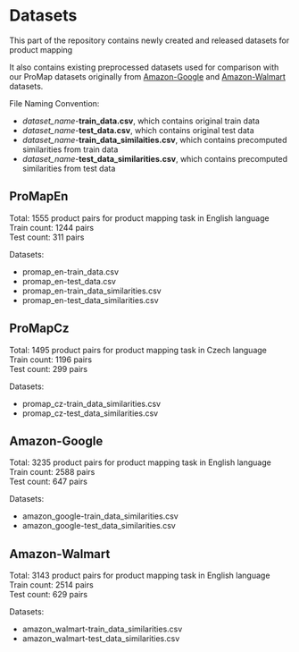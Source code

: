 # Datasets
This part of the repository contains newly created and released datasets for product mapping 

It also contains existing preprocessed datasets used for comparison with our ProMap datasets originally from [Amazon-Google](https://dbs.uni-leipzig.de/en) and [Amazon-Walmart](https://hpi.de/naumann/projects/repea\-ta\-bility/datasets/amazon-walmart-dataset.html) datasets.

File Naming Convention:
* *dataset_name*-**train_data.csv**, which contains original train data
* *dataset_name*-**test_data.csv**, which contains original test data
* *dataset_name*-**train_data_similaities.csv**, which contains precomputed similarities from train data
* *dataset_name*-**test_data_similarities.csv**, which contains precomputed similarities from test data

## ProMapEn
Total: 1555 product pairs for product mapping task in English language <br/>
Train count: 1244 pairs <br/>
Test count: 311 pairs <br/>

Datasets:
* promap_en-train_data.csv
* promap_en-test_data.csv
* promap_en-train_data_similarities.csv
* promap_en-test_data_similarities.csv


## ProMapCz
Total: 1495 product pairs for product mapping task in Czech language <br/>
Train count: 1196 pairs <br/>
Test count: 299 pairs <br/>

Datasets:
* promap_cz-train_data_similarities.csv
* promap_cz-test_data_similarities.csv


## Amazon-Google
Total: 3235 product pairs for product mapping task in English language <br/>
Train count: 2588 pairs <br/>
Test count: 647 pairs <br/>


Datasets:
* amazon_google-train_data_similarities.csv
* amazon_google-test_data_similarities.csv

## Amazon-Walmart
Total: 3143 product pairs for product mapping task in English language <br/>
Train count: 2514 pairs <br/>
Test count: 629 pairs <br/>


Datasets:
* amazon_walmart-train_data_similarities.csv
* amazon_walmart-test_data_similarities.csv